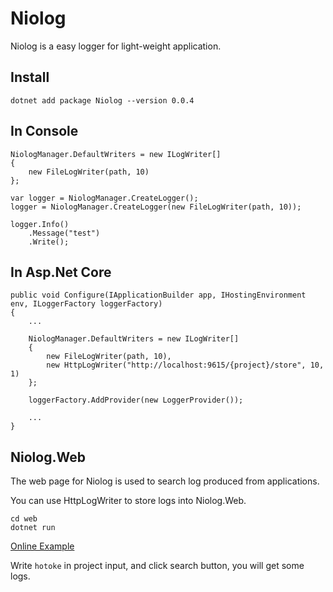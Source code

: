 # Niolog
Niolog is a easy logger for light-weight application.

## Install

`dotnet add package Niolog --version 0.0.4`

## In Console
```
NiologManager.DefaultWriters = new ILogWriter[]
{
    new FileLogWriter(path, 10)
};

var logger = NiologManager.CreateLogger();
logger = NiologManager.CreateLogger(new FileLogWriter(path, 10));

logger.Info()
    .Message("test")
    .Write();
```

## In Asp.Net Core

```
public void Configure(IApplicationBuilder app, IHostingEnvironment env, ILoggerFactory loggerFactory)
{
    ...

    NiologManager.DefaultWriters = new ILogWriter[]
    {
        new FileLogWriter(path, 10),
        new HttpLogWriter("http://localhost:9615/{project}/store", 10, 1)
    };
    
    loggerFactory.AddProvider(new LoggerProvider());
    
    ...
}
```

## Niolog.Web

The web page for Niolog is used to search log produced from applications.

You can use HttpLogWriter to store logs into Niolog.Web.

```
cd web
dotnet run
```

[Online Example](https://venyo.cn/niolog/)

Write `hotoke` in project input, and click search button, you will get some logs.